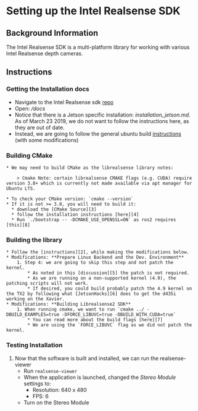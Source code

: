 # Setting up the Intel Realsense SDK

## Background Information
The Intel Realsense SDK is a multi-platform library for working with various Intel Realsense depth cameras.

## Instructions

### Getting the Installation docs
  * Navigate to the Intel Realsense sdk [repo][1]
  * Open: */docs*
  * Notice that there is a Jetson specific installation: *installation_jetson.md*. As of March 23 2019, we do not want to follow the instructions here, as they are out of date.
  * Instead, we are going to follow the general ubuntu build [instructions][2] (with some modifications)

### Building CMake
    * We may need to build CMake as the librealsense library notes:

        > Cmake Note: certain librealsense CMAKE flags (e.g. CUDA) require version 3.8+ which is currently not made available via apt manager for Ubuntu LTS.

    * To check your CMake version: `cmake --version`
    * If it is not >= 3.8, you will need to build it:
      * download the [CMake Source][3] 
      * follow the installation instructions [here][4]
      * Run `./bootstrap -- -DCMAKE_USE_OPENSSL=ON` as ros2 requires [this][8]

### Building the library
    * Follow the [instructions][2], while making the modifications below.
    * Modifications: **Prepare Linux Backend and the Dev. Environment** 
        1. Step 4: we are going to skip this step and not patch the kernel.
            * As noted in this [discussion][5] the patch is not required.
            * As we are running on a non-supported kernel (4.9), the patching scripts will not work.
            * If desired, you could build probably patch the 4.9 kernel on the TX2 by following what [JetsonHacks][6] does to get the d435i working on the Xavier.
    * Modifications: **Building Librealsense2 SDK**
        1. When running cmake, we want to run `cmake ../ -DBUILD_EXAMPLES=true -DFORCE_LIBUVC=true -DBUILD_WITH_CUDA=true`
            * You can read more about the build flags [here][7]
            * We are using the `FORCE_LIBUVC` flag as we did not patch the kernel.

### Testing Installation
1. Now that the software is built and installed, we can run the realsense-viewer
   * Run `realsense-viewer`
   * When the application is launched, changed the *Stereo Module* settings to:
      * Resolution: 640 x 480
      * FPS: 6
   * Turn on the Stereo Module


[1]:https://github.com/IntelRealSense/librealsense
[2]:https://github.com/IntelRealSense/librealsense/blob/master/doc/installation.md
[3]:https://cmake.org/download/
[4]:https://cmake.org/install/
[5]:https://github.com/IntelRealSense/librealsense/issues/1039#issuecomment-359069915
[6]:https://www.jetsonhacks.com/2019/01/21/intel-realsense-d435i-on-nvidia-jetson-agx-xavier/
[7]:https://github.com/IntelRealSense/librealsense/wiki/Build-Configuration
[8]:https://github.com/ros2/ros2/issues/470#issuecomment-371141641
